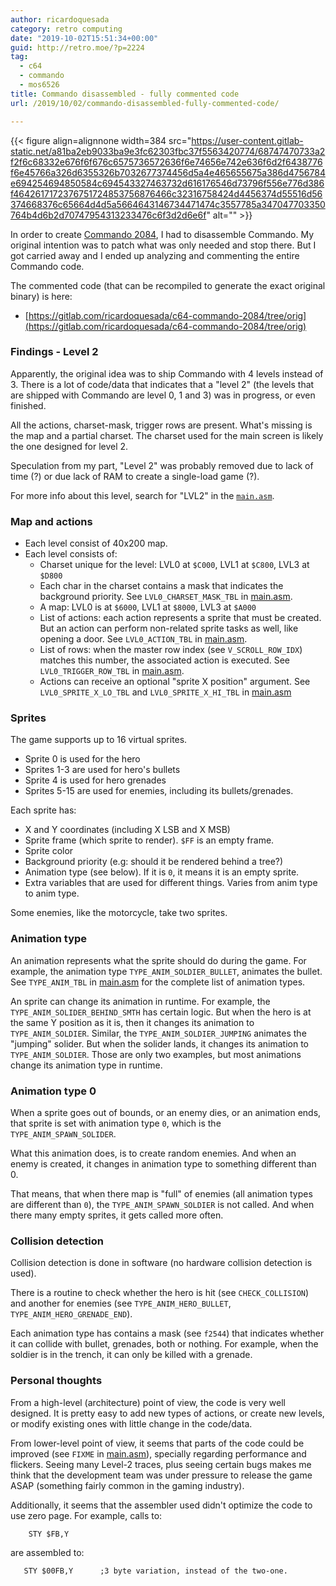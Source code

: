 ```yaml
---
author: ricardoquesada
category: retro computing
date: "2019-10-02T15:51:34+00:00"
guid: http://retro.moe/?p=2224
tag:
  - c64
  - commando
  - mos6526
title: Commando disassembled - fully commented code
url: /2019/10/02/commando-disassembled-fully-commented-code/

---
```

{{< figure align=alignnone width=384 src="https://user-content.gitlab-static.net/a81ba2eb9033ba9e3fc62303fbc37f5563420774/68747470733a2f2f6c68332e676f6f676c6575736572636f6e74656e742e636f6d2f6438776f6e45766a326d6355326b7032677374456d5a4e465655675a386d4756784e694254694850584c694543327463732d616176546d73796f556e776d386f4642617172376751724853756876466c32316758424d4456374d55516d56374668376c65664d4d5a5664643146734471474c3557785a347047703350764b4d6b2d70747954313233476c6f3d2d6e6f" alt="" >}}

In order to create [Commando 2084](/2019/09/29/commando-2084-a-game-for-the-commodore-64/), I had to disassemble Commando. My original intention was to patch what was only needed and stop there. But I got carried away and I ended up analyzing and commenting the entire Commando code.

The commented code (that can be recompiled to generate the exact original binary) is here:

- [https://gitlab.com/ricardoquesada/c64-commando-2084/tree/orig](https://gitlab.com/ricardoquesada/c64-commando-2084/tree/orig)

### Findings - Level 2

Apparently, the original idea was to ship Commando with 4 levels instead of 3. There is a lot of code/data that indicates that a "level 2" (the levels that are shipped with Commando are level 0, 1 and 3) was in progress, or even finished.

All the actions, charset-mask, trigger rows are present. What's missing is the map and a partial charset. The charset used for the main screen is likely the one designed for level 2.

Speculation from my part, "Level 2" was probably removed due to lack of time (?) or due lack of RAM to create a single-load game (?).

For more info about this level, search for "LVL2" in the [`main.asm`](https://gitlab.com/ricardoquesada/c64-commando-2084/blob/orig/src%2Fmain.asm).

### Map and actions

- Each level consist of 40x200 map.
- Each level consists of:
  - Charset unique for the level: LVL0 at `$C000`, LVL1 at `$C800`, LVL3 at `$D800`
  - Each char in the charset contains a mask that indicates the background priority. See `LVL0_CHARSET_MASK_TBL` in [main.asm](https://gitlab.com/ricardoquesada/c64-commando-2084/blob/orig/src%2Fmain.asm).
  - A map: LVL0 is at `$6000`, LVL1 at `$8000`, LVL3 at `$A000`
  - List of actions: each action represents a sprite that must be created. But an action can perform non-related sprite tasks as well, like opening a door. See `LVL0_ACTION_TBL` in [main.asm](https://gitlab.com/ricardoquesada/c64-commando-2084/blob/orig/src%2Fmain.asm).
  - List of rows: when the master row index (see `V_SCROLL_ROW_IDX`) matches this number, the associated action is executed. See `LVL0_TRIGGER_ROW_TBL` in [main.asm](https://gitlab.com/ricardoquesada/c64-commando-2084/blob/orig/src%2Fmain.asm).
  - Actions can receive an optional "sprite X position" argument. See `LVL0_SPRITE_X_LO_TBL` and `LVL0_SPRITE_X_HI_TBL` in [main.asm](https://gitlab.com/ricardoquesada/c64-commando-2084/blob/orig/src%2Fmain.asm)

### Sprites

The game supports up to 16 virtual sprites.

- Sprite 0 is used for the hero
- Sprites 1-3 are used for hero's bullets
- Sprite 4 is used for hero grenades
- Sprites 5-15 are used for enemies, including its bullets/grenades.

Each sprite has:

- X and Y coordinates (including X LSB and X MSB)
- Sprite frame (which sprite to render). `$FF` is an empty frame.
- Sprite color
- Background priority (e.g: should it be rendered behind a tree?)
- Animation type (see below). If it is `0`, it means it is an empty sprite.
- Extra variables that are used for different things. Varies from anim type to anim type.

Some enemies, like the motorcycle, take two sprites.

### Animation type

An animation represents what the sprite should do during the game. For example, the animation type `TYPE_ANIM_SOLDIER_BULLET`, animates the bullet. See `TYPE_ANIM_TBL` in [main.asm](https://gitlab.com/ricardoquesada/c64-commando-2084/blob/orig/src%2Fmain.asm) for the complete list of animation types.

An sprite can change its animation in runtime. For example, the `TYPE_ANIM_SOLIDER_BEHIND_SMTH` has certain logic. But when the hero is at the same Y position as it is, then it changes its animation to `TYPE_ANIM_SOLDIER`. Similar, the `TYPE_ANIM_SOLDIER_JUMPING` animates the "jumping" solider. But when the solider lands, it changes its animation to `TYPE_ANIM_SOLDIER`. Those are only two examples, but most animations change its animation type in runtime.

### Animation type 0

When a sprite goes out of bounds, or an enemy dies, or an animation ends, that sprite is set with animation type `0`, which is the `TYPE_ANIM_SPAWN_SOLIDER`.

What this animation does, is to create random enemies. And when an enemy is created, it changes in animation type to something different than 0.

That means, that when there map is "full" of enemies (all animation types are different than `0`), the `TYPE_ANIM_SPAWN_SOLDIER` is not called. And when there many empty sprites, it gets called more often.

### Collision detection

Collision detection is done in software (no hardware collision detection is used).

There is a routine to check whether the hero is hit (see `CHECK_COLLISION`) and another for enemies (see `TYPE_ANIM_HERO_BULLET`, `TYPE_ANIM_HERO_GRENADE_END`).

Each animation type has contains a mask (see `f2544`) that indicates whether it can collide with bullet, grenades, both or nothing. For example, when the soldier is in the trench, it can only be killed with a grenade.

### Personal thoughts

From a high-level (architecture) point of view, the code is very well designed. It is pretty easy to add new types of actions, or create new levels, or modify existing ones with little change in the code/data.

From lower-level point of view, it seems that parts of the code could be improved (see `FIXME` in [main.asm](https://gitlab.com/ricardoquesada/c64-commando-2084/blob/orig/src%2Fmain.asm)), specially regarding performance and flickers. Seeing many Level-2 traces, plus seeing certain bugs makes me think that the development team was under pressure to release the game ASAP (something fairly common in the gaming industry).

Additionally, it seems that the assembler used didn't optimize the code to use zero page. For example, calls to:

```
    STY $FB,Y
```

are assembled to:

```
   STY $00FB,Y      ;3 byte variation, instead of the two-one.
```
